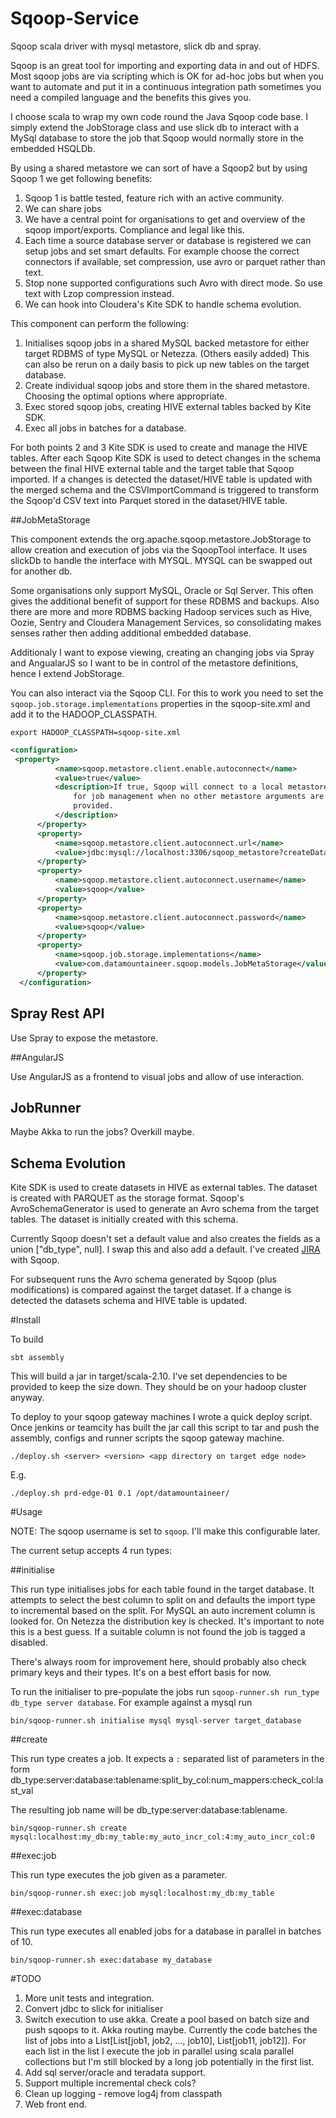 # Sqoop-Service
Sqoop scala driver with mysql metastore, slick db and spray.

Sqoop is an great tool for importing and exporting data in and out of HDFS. Most sqoop jobs are via scripting which is OK for ad-hoc jobs but when you want to automate and put it in a continuous integration path sometimes you need a compiled language and the benefits this gives you.

I choose scala to wrap my own code round the Java Sqoop code base. I simply extend the JobStorage class and use slick db to interact with a MySql database to store the job that Sqoop would normally store in the embedded HSQLDb.

By using a shared metastore we can sort of have a Sqoop2 but by using Sqoop 1 we get following benefits:

1.  Sqoop 1 is battle tested, feature rich with an active community.
2.  We can share jobs
3.  We have a central point for organisations to get and overview of the sqoop import/exports. Compliance and legal like this.
4.  Each time a source database server or database is registered we can setup jobs and set smart defaults. For example choose the correct connectors if available, set compression, use avro or parquet rather than text.
5.  Stop none supported configurations such Avro with direct mode. So use text with Lzop compression instead.
6.  We can hook into Cloudera's Kite SDK to handle schema evolution.

This component can perform the following:

1.  Initialises sqoop jobs in a shared MySQL backed metastore for either target RDBMS of type MySQL or Netezza. (Others easily added)
    This can also be rerun on a daily basis to pick up new tables on the target database.
2.  Create individual sqoop jobs and store them in the shared metastore. Choosing the optimal options where appropriate.
3.  Exec stored sqoop jobs, creating HIVE external tables backed by Kite SDK.
4.  Exec all jobs in batches for a database.

For both points 2 and 3 Kite SDK is used to create and manage the HIVE tables. After each Sqoop Kite SDK is used to detect changes in the schema between the final HIVE external table and the target table that Sqoop imported. If a changes is detected the dataset/HIVE table is updated with the merged schema and the CSVImportCommand is triggered to transform the Sqoop'd CSV text into Parquet stored in the dataset/HIVE table.

##JobMetaStorage

This component extends the org.apache.sqoop.metastore.JobStorage to allow creation and execution of jobs via the SqoopTool interface. It uses slickDb to handle the interface with MYSQL. MYSQL can be swapped out for another db.

Some organisations only support MySQL, Oracle or Sql Server. This often gives the additional benefit of support for these RDBMS and backups. Also there are more and more RDBMS backing Hadoop services such as Hive, Oozie, Sentry and Cloudera Management Services, so consolidating makes senses rather then adding additional embedded database.

Additionaly I want to expose viewing, creating an changing jobs via Spray and AngualarJS so I want to be in control of the metastore definitions, hence I extend JobStorage.

You can also interact via the Sqoop CLI. For this to work you need to set the `sqoop.job.storage.implementations` properties in the sqoop-site.xml and add it to the HADOOP_CLASSPATH.

```
export HADOOP_CLASSPATH=sqoop-site.xml
```

```xml
<configuration>
 <property>
          <name>sqoop.metastore.client.enable.autoconnect</name>
          <value>true</value>
          <description>If true, Sqoop will connect to a local metastore
              for job management when no other metastore arguments are
              provided.
          </description>
      </property>
      <property>
          <name>sqoop.metastore.client.autoconnect.url</name>
          <value>jdbc:mysql://localhost:3306/sqoop_metastore?createDatabaseIfNotExist=false</value>
      </property>
      <property>
          <name>sqoop.metastore.client.autoconnect.username</name>
          <value>sqoop</value>
      </property>
      <property>
          <name>sqoop.metastore.client.autoconnect.password</name>
          <value>sqoop</value>
      </property>
      <property>
          <name>sqoop.job.storage.implementations</name>
          <value>com.datamountaineer.sqoop.models.JobMetaStorage</value>
      </property>
  </configuration>
```
## Spray Rest API

Use Spray to expose the metastore.

##AngularJS

Use AngularJS as a frontend to visual jobs and allow of use interaction.

## JobRunner

Maybe Akka to run the jobs? Overkill maybe.

## Schema Evolution

Kite SDK is used to create datasets in HIVE as external tables. The dataset is created with PARQUET as the storage format. Sqoop's AvroSchemaGenerator is used to generate an Avro schema from the target tables. The dataset is initially created with this schema.

Currently Sqoop doesn't set a default value and also creates the fields as a union ["db_type", null]. I swap this and also add a default. I've created [JIRA](https://issues.apache.org/jira/browse/SQOOP-2252) with Sqoop.

For subsequent runs the Avro schema generated by Sqoop (plus modifications) is compared against the target dataset. If a change is detected the datasets schema and HIVE table is updated.

#Install

To build

```
sbt assembly
```

This will build a jar in target/scala-2.10. I've set dependencies to be provided to keep the size down. They should be on your hadoop cluster anyway.

To deploy to your sqoop gateway machines I wrote a quick deploy script. Once jenkins or teamcity has built the jar call this script to tar and push the assembly, configs and runner scripts the sqoop gateway machine.

```
./deploy.sh <server> <version> <app directory on target edge node>
```
E.g.

```
./deploy.sh prd-edge-01 0.1 /opt/datamountaineer/
```

#Usage

NOTE: The sqoop username is set to `sqoop`. I'll make this configurable later.

The current setup accepts 4 run types:

##initialise

 This run type initialises jobs for each table found in the target database. It attempts to select the best column to split on and defaults the import type to incremental based on the split. For MySQL an auto increment column is looked for. On Netezza the distribution key is checked. It's important to note this is a best guess. If a suitable column is not found the job is tagged a disabled.

 There's always room for improvement here, should probably also check primary keys and their types. It's on a best effort basis for now.

To run the initialiser to pre-populate the jobs run `sqoop-runner.sh run_type db_type server database`. For example against a mysql run

```
bin/sqoop-runner.sh initialise mysql mysql-server target_database
```

##create

 This run type creates a job. It expects a `:` separated list of parameters in the form db_type:server:database:tablename:split_by_col:num_mappers:check_col:last_val

 The resulting job name will be db_type:server:database:tablename.

 ```
 bin/sqoop-runner.sh create mysql:localhost:my_db:my_table:my_auto_incr_col:4:my_auto_incr_col:0
 ```

##exec:job

This run type executes the job given as a parameter.

```
bin/sqoop-runner.sh exec:job mysql:localhost:my_db:my_table
```

##exec:database

This run type executes all enabled jobs for a database in parallel in batches of 10.


```
bin/sqoop-runner.sh exec:database my_database
```

#TODO

1.  More unit tests and integration.
2.  Convert jdbc to slick for initialiser
3.  Switch execution to use akka. Create a pool based on batch size and push sqoops to it. Akka routing maybe. Currently the code batches the list of jobs into a List[List[job1, job2, ..., job10], List[job11, job12]]. For each list in the list I execute the job in parallel using scala parallel collections but I'm still blocked by a long job potentially in the first list.
4.  Add sql server/oracle and teradata support.
5.  Support multiple incremental check cols?
6.  Clean up logging - remove log4j from classpath
7.  Web front end.